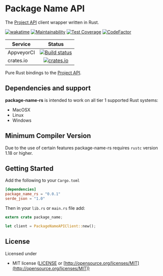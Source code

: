 # Package Name API

The [Project API](https://apibr.com) client wrapper written in Rust.

[![wakatime](https://wakatime.com/badge/github/guibranco/calendarific-sdk-rs.svg)](https://wakatime.com/badge/github/guibranco/calendarific-sdk-rs)
[![Maintainability](https://api.codeclimate.com/v1/badges/96c5f836e1ece8027022/maintainability)](https://codeclimate.com/github/guibranco/calendarific-sdk-rs/maintainability)
[![Test Coverage](https://api.codeclimate.com/v1/badges/96c5f836e1ece8027022/test_coverage)](https://codeclimate.com/github/guibranco/calendarific-sdk-rs/test_coverage)
[![CodeFactor](https://www.codefactor.io/repository/github/guibranco/calendarific-sdk-rs/badge)](https://www.codefactor.io/repository/github/guibranco/calendarific-sdk-rs)

| Service      | Status |
| -------      | :----: |
| AppveyorCI   | [![Build status](https://ci.appveyor.com/api/projects/status/AppVeyorId?svg=true)](https://ci.appveyor.com/project/guibranco/apiclient-boilerplate-rust/branch/master) |
| crates.io    | [![crates.io](https://img.shields.io/crates/v/package-name-rs.svg)](https://crates.io/crates/package-name-rs) |

Pure Rust bindings to the [Project API](https://apibr.com).

## Dependencies and support

**package-name-rs** is intended to work on all tier 1 supported Rust systems:

- MacOSX
- Linux
- Windows

## Minimum Compiler Version

Due to the use of certain features package-name-rs requires `rustc` version 1.18 or
higher.

## Getting Started

Add the following to your `Cargo.toml`

```toml
[dependencies]
package_name_rs = "0.0.1"
serde_json = "1.0"
```

Then in your `lib.rs` or `main.rs` file add:
```rust
extern crate package_name;

let client = PackageNameAPIClient::new();

```

## License

Licensed under

- MIT license ([LICENSE](https://github.com/guibranco/apiclient-boilerplate-rust/blob/master/LICENSE) or [http://opensource.org/licenses/MIT](http://opensource.org/licenses/MIT))
